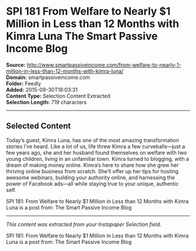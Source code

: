 # SPI 181 From Welfare to Nearly $1 Million in Less than 12 Months with Kimra Luna The Smart Passive Income Blog

**Source:** http://www.smartpassiveincome.com/from-welfare-to-nearly-1-million-in-less-than-12-months-with-kimra-luna/  
**Domain:** smartpassiveincome.com  
**Folder:** Feedly  
**Added:** 2015-09-30T16:03:31  
**Content Type:** Selection Content Extracted  
**Selection Length:** 719 characters  


---

## Selected Content

Today’s guest, Kimra Luna, has one of the most amazing transformation stories I’ve heard. Like a lot of us, life threw Kimra a few curveballs—just a few years ago, she and her husband found themselves on welfare with two young children, living in an unfamiliar town. Kimra turned to blogging, with a dream of making money online. Kimra’s here to share how she grew her thriving online business from scratch. She’ll offer up her tips for hosting awesome webinars, building your authority online, and harnessing the power of Facebook ads—all while staying true to your unique, authentic self.

SPI 181: From Welfare to Nearly $1 Million in Less than 12 Months with Kimra Luna is a post from: The Smart Passive Income Blog

---

*This content was extracted from your Instapaper Selection field.*

SPI 181: From Welfare to Nearly $1 Million in Less than 12 Months with Kimra Luna is a post from: The Smart Passive Income Blog
